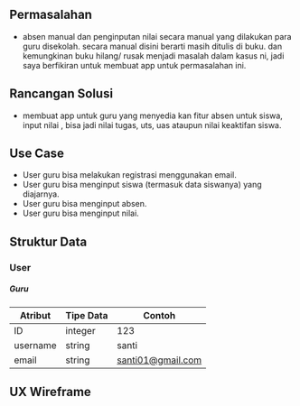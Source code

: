 ## Permasalahan
- absen manual dan penginputan nilai secara manual yang dilakukan para guru disekolah. secara manual disini berarti masih ditulis di buku. dan kemungkinan buku hilang/ rusak menjadi masalah dalam kasus ni, jadi saya berfikiran untuk membuat app untuk permasalahan ini.

## Rancangan Solusi
- membuat app untuk guru yang menyedia kan fitur absen untuk siswa, input nilai , bisa jadi nilai tugas, uts, uas ataupun nilai keaktifan siswa.

## Use Case
- User guru bisa melakukan registrasi menggunakan email.
- User guru bisa menginput siswa (termasuk data siswanya) yang diajarnya.
- User guru bisa menginput absen.
- User guru bisa menginput nilai.

## Struktur Data

### User
##### Guru
Atribut|Tipe Data|Contoh
---|---|---
ID | integer | 123
username | string | santi 
email | string | santi01@gmail.com

## UX Wireframe


